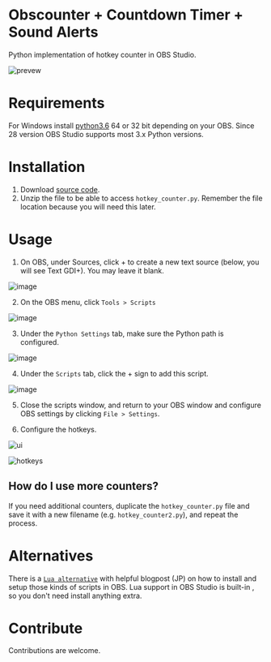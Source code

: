 # Obscounter + Countdown Timer + Sound Alerts

Python implementation of hotkey counter in OBS Studio.

![prevew](counter.gif)

# Requirements

For Windows install [python3.6](https://www.python.org/downloads/release/python-368/) 64 or 32 bit depending on your OBS. Since 28 version OBS Studio supports most 3.x Python versions.

# Installation 

1. Download [source code](https://github.com/upgradeQ/Obscounter/archive/master.zip).
2. Unzip the file to be able to access `hotkey_counter.py`. Remember the file location because you will need this later.

# Usage

1. On OBS, under Sources, click + to create a new text source (below, you will see Text GDI+). You may leave it blank.

![image](https://user-images.githubusercontent.com/2420577/214267000-44e091a0-eadb-43a2-ac68-d8763b172320.png)

2. On the OBS menu, click `Tools > Scripts`

![image](https://user-images.githubusercontent.com/2420577/214267186-562deac4-ee82-46df-8ebc-5278f9429f64.png)

3. Under the `Python Settings` tab, make sure the Python path is configured.

![image](https://user-images.githubusercontent.com/2420577/214267353-7155c08d-f9eb-4053-a17f-34ada6af86f5.png)

4. Under the `Scripts` tab, click the + sign to add this script.

![image](https://user-images.githubusercontent.com/2420577/214267447-cb5de6cc-5b98-44d6-bb5f-cccff76be836.png)

5. Close the scripts window, and return to your OBS window and configure OBS settings by clicking `File > Settings`.

6. Configure the hotkeys.

![ui](https://i.imgur.com/UobLYdS.png)

![hotkeys](https://i.imgur.com/dEC2Y6M.png)

## How do I use more counters?

If you need additional counters, duplicate the `hotkey_counter.py` file and save it with a new filename (e.g. `hotkey_counter2.py`), and repeat the process.


# Alternatives

There is a [`Lua alternative`](https://gist.github.com/tid-kijyun/477c723ea42d22903ebe6b6cee3f77a1) with helpful blogpost (JP)
on how to install and setup those kinds of scripts in OBS. Lua support in OBS Studio is built-in , so you don't need install anything extra.

# Contribute 

Contributions are welcome.
